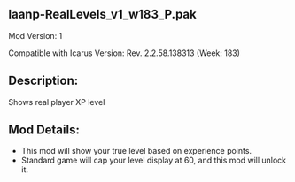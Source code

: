 laanp-RealLevels_v1_w183_P.pak
----------------------------------------------------------------------
Mod Version: 1

Compatible with Icarus Version: Rev. 2.2.58.138313 (Week: 183)

## Description:
Shows real player XP level

## Mod Details:
- This mod will show your true level based on experience points.
- Standard game will cap your level display at 60, and this mod will unlock it. 























































































































































































































